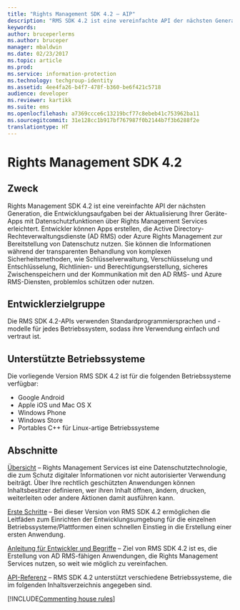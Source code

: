 ```yaml
---
title: "Rights Management SDK 4.2 – AIP"
description: "RMS SDK 4.2 ist eine vereinfachte API der nächsten Generation, die Entwicklungsaufgaben bei der Aktualisierung Ihrer Geräte-Apps mit Rechteverwaltungstechnologie erleichtert."
keywords: 
author: bruceperlerms
ms.author: bruceper
manager: mbaldwin
ms.date: 02/23/2017
ms.topic: article
ms.prod: 
ms.service: information-protection
ms.technology: techgroup-identity
ms.assetid: 4ee4fa26-b4f7-478f-b360-be6f421c5718
audience: developer
ms.reviewer: kartikk
ms.suite: ems
ms.openlocfilehash: a7369ccce6c13219bcf77c8ebeb41c753962ba11
ms.sourcegitcommit: 31e128cc1b917bf767987f0b2144b7f3b6288f2e
translationtype: HT
---
```

# <a name="rights-management-sdk-42"></a>Rights Management SDK 4.2

## <a name="purpose"></a>Zweck

Rights Management SDK 4.2 ist eine vereinfachte API der nächsten Generation, die Entwicklungsaufgaben bei der Aktualisierung Ihrer Geräte-Apps mit Datenschutzfunktionen über Rights Management Services erleichtert. Entwickler können Apps erstellen, die Active Directory-Rechteverwaltungsdienste (AD RMS) oder Azure Rights Management zur Bereitstellung von Datenschutz nutzen. Sie können die Informationen während der transparenten Behandlung von komplexen Sicherheitsmethoden, wie Schlüsselverwaltung, Verschlüsselung und Entschlüsselung, Richtlinien- und Berechtigungserstellung, sicheres Zwischenspeichern und der Kommunikation mit den AD RMS- und Azure RMS-Diensten, problemlos schützen oder nutzen.

## <a name="developer-audience"></a>Entwicklerzielgruppe

Die RMS SDK 4.2-APIs verwenden Standardprogrammiersprachen und -modelle für jedes Betriebssystem, sodass ihre Verwendung einfach und vertraut ist.

## <a name="supported-operating-systems"></a>Unterstützte Betriebssysteme

Die vorliegende Version RMS SDK 4.2 ist für die folgenden Betriebssysteme verfügbar:

- Google Android
- Apple iOS und Mac OS X
- Windows Phone
- Windows Store
- Portables C++ für Linux-artige Betriebssysteme

## <a name="sections"></a>Abschnitte

[Übersicht](overview.md) – Rights Management Services ist eine Datenschutztechnologie, die zum Schutz digitaler Informationen vor nicht autorisierter Verwendung beiträgt. Über Ihre rechtlich geschützten Anwendungen können Inhaltsbesitzer definieren, wer ihren Inhalt öffnen, ändern, drucken, weiterleiten oder andere Aktionen damit ausführen kann.

[Erste Schritte](get-started.md) – Bei dieser Version von RMS SDK 4.2 ermöglichen die Leitfäden zum Einrichten der Entwicklungsumgebung für die einzelnen Betriebssysteme/Plattformen einen schnellen Einstieg in die Erstellung einer ersten Anwendung.

[Anleitung für Entwickler und Begriffe](core-concepts.md) – Ziel von RMS SDK 4.2 ist es, die Erstellung von AD RMS-fähigen Anwendungen, die Rights Management Services nutzen, so weit wie möglich zu vereinfachen.

[API-Referenz](api-reference-4-2.md) – RMS SDK 4.2 unterstützt verschiedene Betriebssysteme, die im folgenden Inhaltsverzeichnis angegeben sind.

[!INCLUDE[Commenting house rules](../includes/houserules.md)]
